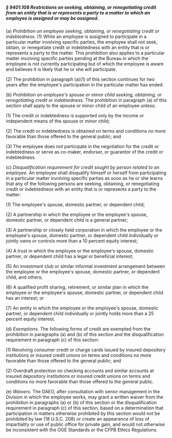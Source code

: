 ##### § 9401.108 Restrictions on seeking, obtaining, or renegotiating credit from an entity that is or represents a party to a matter to which an employee is assigned or may be assigned. #####

(a) *Prohibition on employee seeking, obtaining, or renegotiating credit or indebtedness.* (1) While an employee is assigned to participate in a particular matter involving specific parties, the employee shall not seek, obtain, or renegotiate credit or indebtedness with an entity that is or represents a party to the matter. This prohibition also applies to a particular matter involving specific parties pending at the Bureau in which the employee is not currently participating but of which the employee is aware and believes it is likely that he or she will participate.

(2) The prohibition in paragraph (a)(1) of this section continues for two years after the employee's participation in the particular matter has ended.

(b) *Prohibition on employee's spouse or minor child seeking, obtaining, or renegotiating credit or indebtedness.* The prohibition in paragraph (a) of this section shall apply to the spouse or minor child of an employee unless:

(1) The credit or indebtedness is supported only by the income or independent means of the spouse or minor child;

(2) The credit or indebtedness is obtained on terms and conditions no more favorable than those offered to the general public; and

(3) The employee does not participate in the negotiation for the credit or indebtedness or serve as co-maker, endorser, or guarantor of the credit or indebtedness.

(c) *Disqualification requirement for credit sought by person related to an employee.* An employee shall disqualify himself or herself from participating in a particular matter involving specific parties as soon as he or she learns that any of the following persons are seeking, obtaining, or renegotiating credit or indebtedness with an entity that is or represents a party to the matter:

(1) The employee's spouse, domestic partner, or dependent child;

(2) A partnership in which the employee or the employee's spouse, domestic partner, or dependent child is a general partner;

(3) A partnership or closely held corporation in which the employee or the employee's spouse, domestic partner, or dependent child individually or jointly owns or controls more than a 10 percent equity interest;

(4) A trust in which the employee or the employee's spouse, domestic partner, or dependent child has a legal or beneficial interest;

(5) An investment club or similar informal investment arrangement between the employee or the employee's spouse, domestic partner, or dependent child, and others;

(6) A qualified profit sharing, retirement, or similar plan in which the employee or the employee's spouse, domestic partner, or dependent child has an interest; or

(7) An entity in which the employee or the employee's spouse, domestic partner, or dependent child individually or jointly holds more than a 25 percent equity interest.

(d) *Exemptions.* The following forms of credit are exempted from the prohibition in paragraphs (a) and (b) of this section and the disqualification requirement in paragraph (c) of this section:

(1) Revolving consumer credit or charge cards issued by insured depository institutions or insured credit unions on terms and conditions no more favorable than those offered to the general public; and

(2) Overdraft protection on checking accounts and similar accounts at insured depository institutions or insured credit unions on terms and conditions no more favorable than those offered to the general public.

(e) *Waivers.* The DAEO, after consultation with senior management in the Division in which the employee works, may grant a written waiver from the prohibition in paragraphs (a) or (b) of this section or the disqualification requirement in paragraph (c) of this section, based on a determination that participation in matters otherwise prohibited by this section would not be prohibited by law (18 U.S.C. 208) or create an appearance of loss of impartiality or use of public office for private gain, and would not otherwise be inconsistent with the OGE Standards or the CFPB Ethics Regulations.